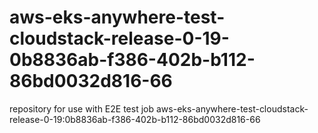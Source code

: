 # aws-eks-anywhere-test-cloudstack-release-0-19-0b8836ab-f386-402b-b112-86bd0032d816-66
repository for use with E2E test job aws-eks-anywhere-test-cloudstack-release-0-19:0b8836ab-f386-402b-b112-86bd0032d816-66

